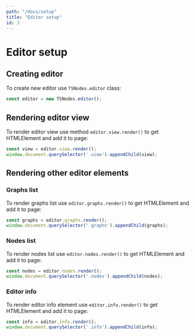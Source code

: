```yaml
---
path: "/docs/setup"
title: "Editor setup"
id: 3
---
```


# Editor setup


## Creating editor

To create new editor use `TSNodes.editor` class:
```javascript
const editor = new TSNodes.editor();
```


## Rendering editor view

To render editor view use method `editor.view.render()` to get HTMLElement and add it to page:
```javascript
const view = editor.view.render();
window.document.querySelector('.view').appendChild(view);
```


## Rendering other editor elements

### Graphs list
To render graphs list use `editor.graphs.render()` to get HTMLElement and add it to page:
```javascript
const graphs = editor.graphs.render();
window.document.querySelector('.graphs').appendChild(graphs);
```

### Nodes list
To render nodes list use `editor.nodes.render()` to get HTMLElement and add it to page:
```javascript
const nodes = editor.nodes.render();
window.document.querySelector('.nodes').appendChild(nodes);
```

### Editor info
To render editor info element use `editor.info.render()` to get HTMLElement and add it to page:
```javascript
const info = editor.info.render();
window.document.querySelector('.info').appendChild(info);
```
